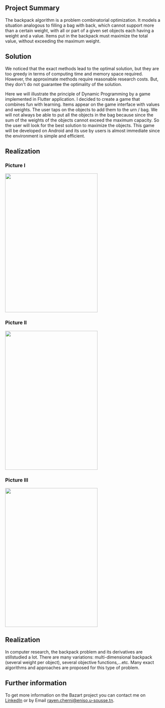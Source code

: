 ## Project Summary
The backpack algorithm is a problem combinatorial optimization. It models a situation analogous to filling a bag with
back, which cannot support more than a certain weight, with all or part of a given set objects each having a weight and a value. Items put in the backpack must
maximize the total value, without exceeding the maximum weight.

## Solution
We noticed that the exact methods lead to the optimal solution, but they are too greedy in terms of computing time and memory space required. 
However, the approximate methods require reasonable research costs.
But, they don't do not guarantee the optimality of the solution.

Here we will illustrate the principle of Dynamic Programming by a game implemented in Flutter application.
I decided to create a game that combines fun with learning. 
Items appear on the game interface with values and weights.
The user taps on the objects to add them to the urn / bag. 
We will not always be able to put all the objects in the bag because since the sum of the weights of the objects cannot exceed the maximum capacity.
So the user will look for the best solution to maximize the objects. 
This game will be developed on Android and its use by users is almost immediate since the environment is simple and efficient.

## Realization
### Picture I
<img src="https://user-images.githubusercontent.com/57563454/104369415-b7250000-551d-11eb-9772-8f89fc6f5255.jpg" width="300" height="450">

### Picture II
<img src="https://user-images.githubusercontent.com/57563454/104369486-cc9a2a00-551d-11eb-8c3d-7bdcb83caeb9.jpg" width="300" height="450">

### Picture III
<img src="https://user-images.githubusercontent.com/57563454/104370077-a32dce00-551e-11eb-8f58-281c20c8a11b.jpg" width="300" height="450">

## Realization
In computer research, the backpack problem and its derivatives are stillstudied a lot.
There are many variations: multi-dimensional backpack (several weight per object), several objective functions,...etc. 
Many exact algorithms and approaches are proposed for this type of problem.

## Further information
To get more information on the Bazart project you can contact me on [LinkedIn](https://www.linkedin.com/in/rayen-cherni-181b97198/) or by Email rayen.cherni@eniso.u-sousse.tn.<br/>
